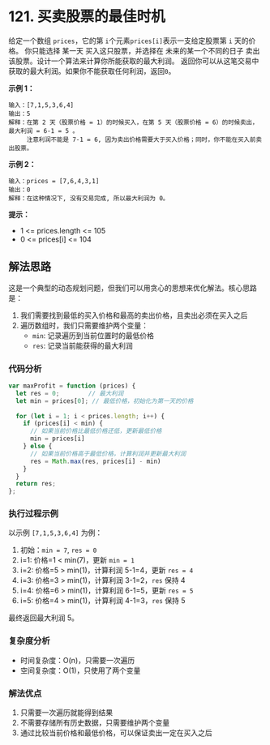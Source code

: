 # 121. 买卖股票的最佳时机

给定一个数组 `prices`，它的第 `i`个元素`prices[i]`表示一支给定股票第 `i` 天的价格。
你只能选择 某一天 买入这只股票，并选择在 未来的某一个不同的日子 卖出该股票。设计一个算法来计算你所能获取的最大利润。
返回你可以从这笔交易中获取的最大利润。如果你不能获取任何利润，返回`0`。

**示例 1：**

```
输入：[7,1,5,3,6,4]
输出：5
解释：在第 2 天（股票价格 = 1）的时候买入，在第 5 天（股票价格 = 6）的时候卖出，最大利润 = 6-1 = 5 。
     注意利润不能是 7-1 = 6, 因为卖出价格需要大于买入价格；同时，你不能在买入前卖出股票。
```

**示例 2：**

```
输入：prices = [7,6,4,3,1]
输出：0
解释：在这种情况下, 没有交易完成, 所以最大利润为 0。
```

**提示：**

- 1 <= prices.length <= 105
- 0 <= prices[i] <= 104

## 解法思路

这是一个典型的动态规划问题，但我们可以用贪心的思想来优化解法。核心思路是：

1. 我们需要找到最低的买入价格和最高的卖出价格，且卖出必须在买入之后
2. 遍历数组时，我们只需要维护两个变量：
   - `min`: 记录遍历到当前位置时的最低价格
   - `res`: 记录当前能获得的最大利润

### 代码分析

```javascript
var maxProfit = function (prices) {
  let res = 0;        // 最大利润
  let min = prices[0]; // 最低价格，初始化为第一天的价格
  
  for (let i = 1; i < prices.length; i++) {
    if (prices[i] < min) {
      // 如果当前价格比最低价格还低，更新最低价格
      min = prices[i]
    } else {
      // 如果当前价格高于最低价格，计算利润并更新最大利润
      res = Math.max(res, prices[i] - min)
    }
  }
  return res;
};
```

### 执行过程示例

以示例 `[7,1,5,3,6,4]` 为例：

1. 初始：`min = 7`, `res = 0`
2. i=1: 价格=1 < min(7)，更新 `min = 1`
3. i=2: 价格=5 > min(1)，计算利润 5-1=4，更新 `res = 4`
4. i=3: 价格=3 > min(1)，计算利润 3-1=2，`res` 保持 4
5. i=4: 价格=6 > min(1)，计算利润 6-1=5，更新 `res = 5`
6. i=5: 价格=4 > min(1)，计算利润 4-1=3，`res` 保持 5

最终返回最大利润 5。

### 复杂度分析

- 时间复杂度：O(n)，只需要一次遍历
- 空间复杂度：O(1)，只使用了两个变量

### 解法优点

1. 只需要一次遍历就能得到结果
2. 不需要存储所有历史数据，只需要维护两个变量
3. 通过比较当前价格和最低价格，可以保证卖出一定在买入之后
